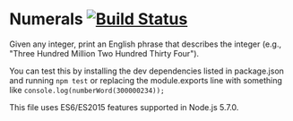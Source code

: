 # Numerals [![Build Status](https://travis-ci.org/matthewlane/numerals.svg?branch=master)](https://travis-ci.org/matthewlane/numerals)

Given any integer, print an English phrase that describes the integer
(e.g., "Three Hundred Million Two Hundred Thirty Four").

You can test this by installing the dev dependencies listed in package.json and
running `npm test` or replacing the module.exports line with something like
`console.log(numberWord(300000234));`

This file uses ES6/ES2015 features supported in Node.js 5.7.0.
